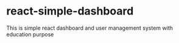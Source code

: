 # react-simple-dashboard
This is simple react dashboard and user management system with education purpose
